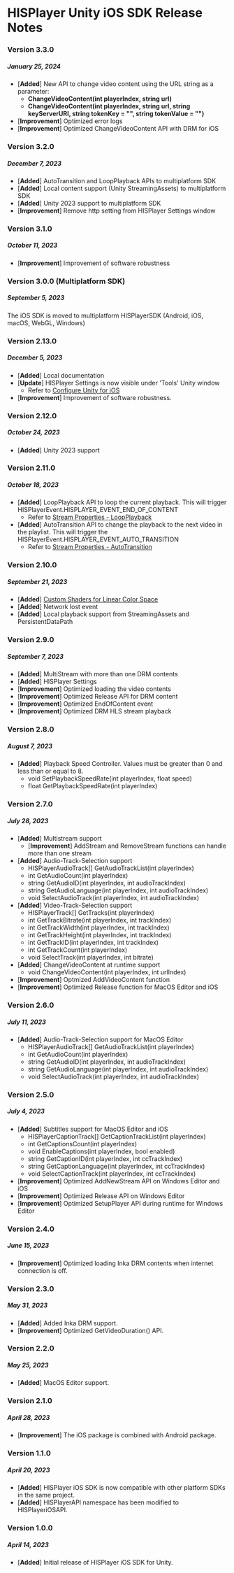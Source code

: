 # HISPlayer Unity iOS SDK Release Notes

### Version 3.3.0
##### January 25, 2024
- [**Added**] New API to change video content using the URL string as a parameter:
    - **ChangeVideoContent(int playerIndex, string url)**
    - **ChangeVideoContent(int playerIndex, string url, string keyServerURI, string tokenKey = "", string tokenValue = "")**
- [**Improvement**] Optimized error logs
- [**Improvement**] Optimized ChangeVideoContent API with DRM for iOS

### Version 3.2.0
##### December 7, 2023
- [**Added**] AutoTransition and LoopPlayback APIs to multiplatform SDK
- [**Added**] Local content support (Unity StreamingAssets) to multiplatform SDK
- [**Added**] Unity 2023 support to multiplatform SDK
- [**Improvement**] Remove http setting from HISPlayer Settings window

### Version 3.1.0
##### October 11, 2023
- [**Improvement**] Improvement of software robustness

### Version 3.0.0 (Multiplatform SDK)
##### September 5, 2023
The iOS SDK is moved to multiplatform HISPlayerSDK (Android, iOS, macOS, WebGL, Windows)

### Version 2.13.0
##### December 5, 2023
- [**Added**] Local documentation
- [**Update**] HISPlayer Settings is now visible under 'Tools' Unity window
    - Refer to [Configure Unity for iOS](https://hisplayer.github.io/UnityiOS-SDK/#/setup-guide?id=_12-configure-unity-for-ios) 
- [**Improvement**] Improvement of software robustness.

### Version 2.12.0
##### October 24, 2023
- [**Added**] Unity 2023 support

### Version 2.11.0
##### October 18, 2023
- [**Added**] LoopPlayback API to loop the current playback. This will trigger HISPlayerEvent.HISPLAYER_EVENT_END_OF_CONTENT
    - Refer to [Stream Properties - LoopPlayback](https://hisplayer.github.io/UnityiOS-SDK/#/hisplayer-api)
- [**Added**] AutoTransition API to change the playback to the next video in the playlist. This will trigger the HISPlayerEvent.HISPLAYER_EVENT_AUTO_TRANSITION
    - Refer to [Stream Properties - AutoTransition](https://hisplayer.github.io/UnityiOS-SDK/#/hisplayer-api) 

### Version 2.10.0
##### September 21, 2023
- [**Added**] [Custom Shaders for Linear Color Space](/shaders.md)
- [**Added**] Network lost event
- [**Added**] Local playback support from StreamingAssets and PersistentDataPath

### Version 2.9.0
##### September 7, 2023
- [**Added**] MultiStream with more than one DRM contents
- [**Added**] HISPlayer Settings 
- [**Improvement**] Optimized loading the video contents
- [**Improvement**] Optimized Release API for DRM content
- [**Improvement**] Optimized EndOfContent event
- [**Improvement**] Optimized DRM HLS stream playback

### Version 2.8.0
##### August 7, 2023
- [**Added**] Playback Speed Controller. Values must be greater than 0 and less than or equal to 8.
    - void SetPlaybackSpeedRate(int playerIndex, float speed)
    - float GetPlaybackSpeedRate(int playerIndex)

### Version 2.7.0
##### July 28, 2023
- [**Added**] Multistream support
    - [**Improvement**] AddStream and RemoveStream functions can handle more than one stream
- [**Added**] Audio-Track-Selection support
    - HISPlayerAudioTrack[] GetAudioTrackList(int playerIndex)
    - int GetAudioCount(int playerIndex)
    - string GetAudioID(int playerIndex, int audioTrackIndex)
    - string GetAudioLanguage(int playerIndex, int audioTrackIndex)
    - void SelectAudioTrack(int playerIndex, int audioTrackIndex)
- [**Added**] Video-Track-Selection support
    - HISPlayerTrack[] GetTracks(int playerIndex)
    - int GetTrackBitrate(int playerIndex, int trackIndex)
    - int GetTrackWidth(int playerIndex, int trackIndex)
    - int GetTrackHeight(int playerIndex, int trackIndex)
    - int GetTrackID(int playerIndex, int trackIndex)
    - int GetTrackCount(int playerIndex)
    - void SelectTrack(int playerIndex, int bitrate)
- [**Added**] ChangeVideoContent at runtime support
    - void ChangeVideoContent(int playerIndex, int urlIndex)
- [**Improvement**] Optmized AddVideoContent function
- [**Improvement**] Optimized Release function for MacOS Editor and iOS

### Version 2.6.0
##### July 11, 2023
- [**Added**] Audio-Track-Selection support for MacOS Editor
    - HISPlayerAudioTrack[] GetAudioTrackList(int playerIndex)
    - int GetAudioCount(int playerIndex)
    - string GetAudioID(int playerIndex, int audioTrackIndex)
    - string GetAudioLanguage(int playerIndex, int audioTrackIndex)
    - void SelectAudioTrack(int playerIndex, int audioTrackIndex)

### Version 2.5.0
##### July 4, 2023
- [**Added**] Subtitles support for MacOS Editor and iOS
    - HISPlayerCaptionTrack[] GetCaptionTrackList(int playerIndex)
    - int GetCaptionsCount(int playerIndex)
    - void EnableCaptions(int playerIndex, bool enabled)
    - string GetCaptionID(int playerIndex, int ccTrackIndex)
    - string GetCaptionLanguage(int playerIndex, int ccTrackIndex)
    - void SelectCaptionTrack(int playerIndex, int ccTrackIndex)
- [**Improvement**] Optimized AddNewStream API on Windows Editor and iOS
- [**Improvement**] Optimized Release API on Windows Editor
- [**Improvement**] Optimized SetupPlayer API during runtime for Windows Editor

### Version 2.4.0
##### June 15, 2023
- [**Improvement**] Optimized loading Inka DRM contents when internet connection is off.

### Version 2.3.0
##### May 31, 2023
- [**Added**] Added Inka DRM support.
- [**Improvement**] Optimized GetVideoDuration() API.

### Version 2.2.0
##### May 25, 2023
- [**Added**] MacOS Editor support.

### Version 2.1.0
##### April 28, 2023
- [**Improvement**] The iOS package is combined with Android package.

### Version 1.1.0
##### April 20, 2023
- [**Added**] HISPlayer iOS SDK is now compatible with other platform SDKs in the same project.
- [**Added**] HISPlayerAPI namespace has been modified to HISPlayeriOSAPI.

### Version 1.0.0
##### April 14, 2023
- [**Added**] Initial release of HISPlayer iOS SDK for Unity.
